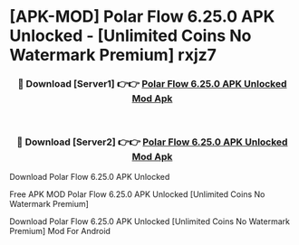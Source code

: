 # [APK-MOD] Polar Flow 6.25.0 APK Unlocked - [Unlimited Coins No Watermark Premium] rxjz7



<div align="center">
<h3>🔴 Download [Server1] 👉👉 <a href="https://momento.my/?title=Polar_Flow_6.25.0_APK_Unlocked">Polar Flow 6.25.0 APK Unlocked Mod Apk</a></h3><br>

<h3>🔴 Download [Server2] 👉👉 <a href="https://momento.my/?title=Polar_Flow_6.25.0_APK_Unlocked">Polar Flow 6.25.0 APK Unlocked Mod Apk</a></h3>
</div>



Download Polar Flow 6.25.0 APK Unlocked 

Free APK MOD Polar Flow 6.25.0 APK Unlocked [Unlimited Coins No Watermark Premium]

Download Polar Flow 6.25.0 APK Unlocked [Unlimited Coins No Watermark Premium] Mod For Android
